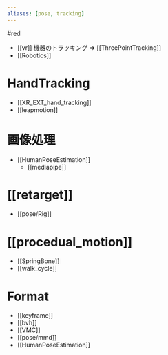 ```yaml
---
aliases: [pose, tracking]
---
```

#red

- [[vr]] 機器のトラッキング => [[ThreePointTracking]]
- [[Robotics]]

# HandTracking
- [[XR_EXT_hand_tracking]]
- [[leapmotion]]

# 画像処理 
- [[HumanPoseEstimation]]
	- [[mediapipe]]
	
# [[retarget]]
- [[pose/Rig]]

# [[procedual_motion]]
- [[SpringBone]]
- [[walk_cycle]]

# Format
- [[keyframe]]
- [[bvh]]
- [[VMC]]
- [[pose/mmd]]
- [[HumanPoseEstimation]]

